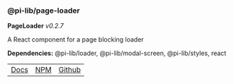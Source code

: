 ### @pi-lib/page-loader

**PageLoader** _v0.2.7_

A React component for a page blocking loader

**Dependencies:** @pi-lib/loader, @pi-lib/modal-screen, @pi-lib/styles, react

<table>
  <tbody>
    <tr>
      <td><a href="https://pi.lance-taylor.com/?path=/story/ui-pageloader" target="_blank">Docs</a></td>
      <td><a href="https://www.npmjs.com/package/@pi-lib/page-loader" target="_blank">NPM</a></td>
      <td><a href="https://github.com/lancerael/pi/tree/main/src/src/components/molecules/PageLoader" target="_blank">Github</a></td>
    </tr>
  </tbody>
</table>

